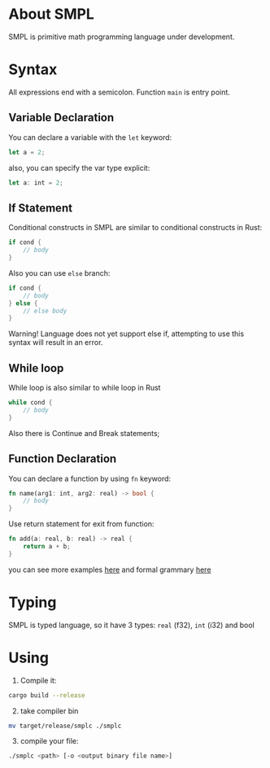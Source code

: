 # About SMPL

SMPL is primitive math programming language under development.

# Syntax

All expressions end with a semicolon.
Function `main` is entry point.

## Variable Declaration

You can declare a variable with the `let` keyword:

```rust
let a = 2;
```

also, you can specify the var type explicit:

```rust
let a: int = 2;
```

## If Statement

Conditional constructs in SMPL are similar to conditional constructs in Rust:

```rust
if cond {
    // body
}
```

Also you can use `else` branch:

```rust
if cond {
    // body
} else {
    // else body
}
```

Warning! Language does not yet support else if, attempting to use this syntax will result in an error.

## While loop

While loop is also similar to while loop in Rust

```rust
while cond {
    // body
}
```

Also there is Continue and Break statements;

## Function Declaration

You can declare a function by using `fn` keyword:

```rust
fn name(arg1: int, arg2: real) -> bool {
    // body
}
```

Use return statement for exit from function:

```rust
fn add(a: real, b: real) -> real {
    return a + b;
}
```

you can see more examples [here](https://github.com/DemetryF/smpl/tree/main/examples)
and formal grammary [here](https://github.com/DemetryF/smpl/blob/main/compiler/frontend/grammary.ebnf)

# Typing

SMPL is typed language, so it have 3 types: `real` (f32), `int` (i32) and bool

# Using

1. Compile it:

```sh
cargo build --release
```

2. take compiler bin

```sh
mv target/release/smplc ./smplc
```

3. compile your file:

```sh
./smplc <path> [-o <output binary file name>]
```
